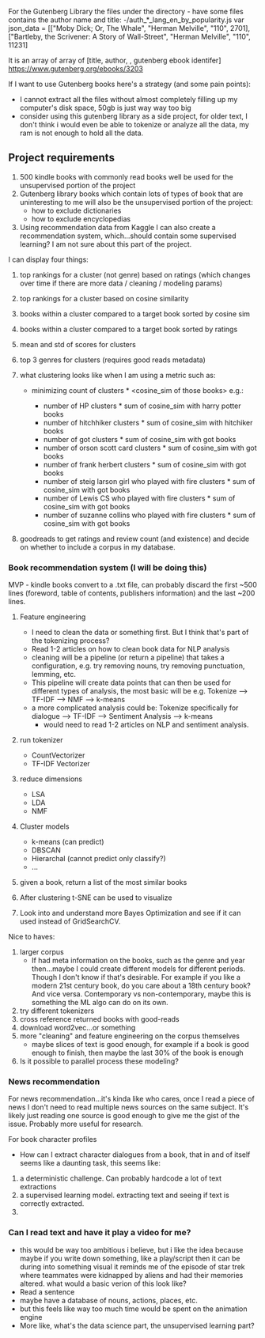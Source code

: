 For the Gutenberg Library the files under the directory - have some files contains the author name and title:
-/auth_*_lang_en_by_popularity.js
var json_data = [["Moby Dick; Or, The Whale", "Herman Melville", "110", 2701], ["Bartleby, the Scrivener: A Story of Wall-Street", "Herman Melville", "110", 11231]

It is an array of array of [title, author, <not sure>, gutenberg ebook identifer]
https://www.gutenberg.org/ebooks/3203

If I want to use Gutenberg books here's a strategy (and some pain points):
- I cannot extract all the files without almost completely filling up my computer's disk space, 50gb is just way way too big
- consider using this gutenberg library as a side project, for older text, I don't think i would even be able to tokenize or analyze all the data, my ram is not enough to hold all the data.

## Project requirements
1. 500 kindle books with commonly read books well be used for the unsupervised portion of the project
2. Gutenberg library books which contain lots of types of book that are uninteresting to me will also be the unsupervised portion of the project:
    - how to exclude dictionaries
    - how to exclude encyclopedias
3. Using recommendation data from Kaggle I can also create a recommendation system, which...should contain some supervised learning? I am not sure about this part of the project.

I can display four things:
1. top rankings for a cluster (not genre) based on ratings (which changes over time if there are more data / cleaning / modeling params)
2. top rankings for a cluster based on cosine similarity
3. books within a cluster compared to a target book sorted by cosine sim
4. books within a cluster compared to a target book sorted by ratings
5. mean and std of scores for clusters
6. top 3 genres for clusters (requires good reads metadata)
7. what clustering looks like when I am using a metric such as:
    - minimizing count of <series> clusters * <cosine_sim of those books> e.g.:
        - number of HP clusters * sum of cosine_sim with harry potter books
        - number of hitchhiker clusters * sum of cosine_sim with hitchiker books
        - number of got clusters * sum of cosine_sim with got books
        - number of orson scott card clusters * sum of cosine_sim with got books
        - number of frank herbert clusters * sum of cosine_sim with got books
        - number of steig larson girl who played with fire clusters * sum of cosine_sim with got books
        - number of Lewis CS who played with fire clusters * sum of cosine_sim with got books
        - number of suzanne collins who played with fire clusters * sum of cosine_sim with got books
    
8. goodreads to get ratings and review count (and existence) and decide on whether to include a corpus in my database.

### Book recommendation system (I will be doing this)
MVP - kindle books convert to a .txt file, can probably discard the first ~500 lines (foreword, table of contents, publishers information) and the last ~200 lines.

1. Feature engineering
    - I need to clean the data or something first. But I think that's part of the tokenizing process?
    - Read 1-2 articles on how to clean book data for NLP analysis
    - cleaning will be a pipeline (or return a pipeline) that takes a configuration, e.g. try removing nouns, try removing punctuation, lemming, etc.
    - This pipeline will create data points that can then be used for different types of analysis, the most basic will be e.g. Tokenize --> TF-IDF --> NMF --> k-means
    - a more complicated analysis could be: Tokenize specifically for dialogue --> TF-IDF --> Sentiment Analysis --> k-means
        - would need to read 1-2 articles on NLP and sentiment analysis.
    

2. run tokenizer
    - CountVectorizer
    - TF-IDF Vectorizer
3. reduce dimensions
    - LSA
    - LDA
    - NMF
4. Cluster models
    - k-means (can predict)
    - DBSCAN
    - Hierarchal (cannot predict only classify?)
    - ...
5. given a book, return a list of the most similar books
6. After clustering t-SNE can be used to visualize
7. Look into and understand more Bayes Optimization and see if it can used instead of GridSearchCV.

Nice to haves:
1. larger corpus
    - If had meta information on the books, such as the genre and year then...maybe I could create different models for different periods. Though I don't know if that's desirable. For example if you like a modern 21st century book, do you care about a 18th century book? And vice versa. Contemporary vs non-contemporary, maybe this is something the ML algo can do on its own.
2. try different tokenizers
3. cross reference returned books with good-reads
4. download word2vec...or something
5. more "cleaning" and feature engineering on the corpus themselves
    - maybe slices of text is good enough, for example if a book is good enough to finish, then maybe the last 30% of the book is enough
6. Is it possible to parallel process these modeling?


### News recommendation
For news recommendation...it's kinda like who cares, once I read a piece of news I don't need to read multiple news sources on the same subject. It's likely just reading one source is good enough to give me the gist of the issue. Probably more useful for research.

For book character profiles
- How can I extract character dialogues from a book, that in and of itself seems like a daunting task, this seems like:
1. a deterministic challenge. Can probably hardcode a lot of text extractions
2. a supervised learning model. extracting text and seeing if text is correctly extracted.
3.


### Can I read text and have it play a video for me?
- this would be way too ambitious i believe, but i like the idea because maybe if you write down something, like a play/script then it can be during into something visual
it reminds me of the episode of star trek where teammates were kidnapped by aliens and had their memories altered.
what would a basic verion of this look like?
- Read a sentence
- maybe have a database of nouns, actions, places, etc.
- but this feels like way too much time would be spent on the animation engine
- More like, what's the data science part, the unsupervised learning part?
